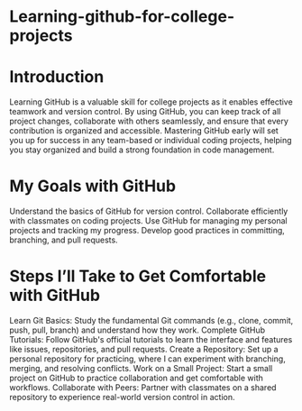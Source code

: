 # Learning-github-for-college-projects
# Introduction
Learning GitHub is a valuable skill for college projects as it enables effective teamwork and version control. By using GitHub, you can keep track of all project changes, collaborate with others seamlessly, and ensure that every contribution is organized and accessible. Mastering GitHub early will set you up for success in any team-based or individual coding projects, helping you stay organized and build a strong foundation in code management.

# My Goals with GitHub
Understand the basics of GitHub for version control.
Collaborate efficiently with classmates on coding projects.
Use GitHub for managing my personal projects and tracking my progress.
Develop good practices in committing, branching, and pull requests.

# Steps I’ll Take to Get Comfortable with GitHub
Learn Git Basics: Study the fundamental Git commands (e.g., clone, commit, push, pull, branch) and understand how they work.
Complete GitHub Tutorials: Follow GitHub's official tutorials to learn the interface and features like issues, repositories, and pull requests.
Create a Repository: Set up a personal repository for practicing, where I can experiment with branching, merging, and resolving conflicts.
Work on a Small Project: Start a small project on GitHub to practice collaboration and get comfortable with workflows.
Collaborate with Peers: Partner with classmates on a shared repository to experience real-world version control in action.
